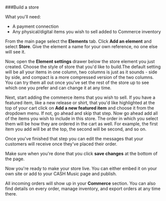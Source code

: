 ###Build a store

What you'll need:

- A payment connection
- Any physical/digital items you wish to sell added to Commerce inventory

From the main page select the **Elements** tab. Click **Add an element** and select **Store**. Give the element a name for your own reference, no one else will see it. 

Now, open the **Element settings** drawer below the store element you just created. Choose the style of store that you'd like to build.The default setting will be all your items in one column, two columns is just as it sounds - side by side, and compact is a more compressed version of the two columns. You can try them all out once you've set the rest of the store up to see which one you prefer and can change it at any time. 

Next, start adding the commerce items that you wish to sell. If you have a featured item, like a new release or shirt, that you'd like highlighted at the top of your cart click on **Add a new featured item** and choose it from the dropdown menu. If not, go ahead and skip that step. Now go ahead add all of the items you wish to include in this store. The order in which you select them will be how they are ordered in the cart as well. For example, the first item you add will be at the top, the second will be second, and so on. 

Once you've finished that step you can edit the messages that your customers will receive once they've placed their order. 

Make sure when you're done that you click **save changes** at the bottom of the page. 

Now you're ready to make your store live. You can either embed it on your own site or add to your CASH Music page and publish. 

All incoming orders will show up in your **Commerce** section. You can also find details on every order, manage inventory, and export orders at any time there. 

